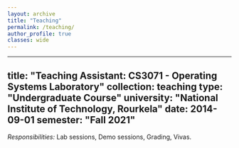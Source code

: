 ```yaml
---
layout: archive
title: "Teaching"
permalink: /teaching/
author_profile: true
classes: wide
---
```

---
title: "Teaching Assistant: CS3071 - Operating Systems Laboratory"
collection: teaching
type: "Undergraduate Course"
university: "National Institute of Technology, Rourkela"
date: 2014-09-01
semester: "Fall 2021"
---

*Responsibilities:* Lab sessions, Demo sessions, Grading, Vivas.
